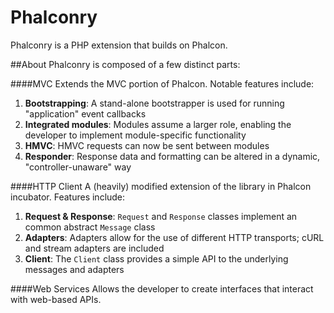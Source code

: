# Phalconry
Phalconry is a PHP extension that builds on Phalcon.

##About
Phalconry is composed of a few distinct parts:

####MVC
Extends the MVC portion of Phalcon. Notable features include:
 1. __Bootstrapping__: A stand-alone bootstrapper is used for running "application" event callbacks
 2. __Integrated modules__: Modules assume a larger role, enabling the developer to implement module-specific functionality
 3. __HMVC__: HMVC requests can now be sent between modules
 4. __Responder__: Response data and formatting can be altered in a dynamic, "controller-unaware" way

####HTTP Client
A (heavily) modified extension of the library in Phalcon incubator. Features include:
 1. __Request & Response__: `Request` and `Response` classes implement an common abstract `Message` class
 2. __Adapters__: Adapters allow for the use of different HTTP transports; cURL and stream adapters are included
 3. __Client__: The `Client` class provides a simple API to the underlying messages and adapters
 
####Web Services
Allows the developer to create interfaces that interact with web-based APIs.


